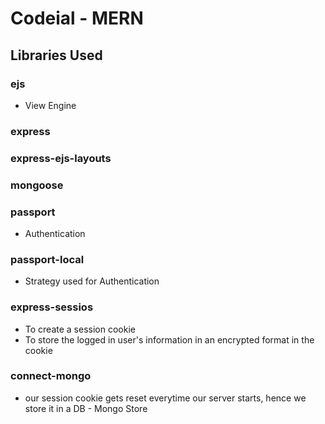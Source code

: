 # Codeial - MERN

## Libraries Used

### ejs

- View Engine

### express

### express-ejs-layouts

### mongoose

### passport

- Authentication

### passport-local

- Strategy used for Authentication

### express-sessios

- To create a session cookie
- To store the logged in user's information in an encrypted format in the cookie

### connect-mongo

- our session cookie gets reset everytime our server starts, hence we store it in a DB - Mongo Store
